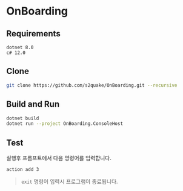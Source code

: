 # OnBoarding

## Requirements

```plain
dotnet 8.0
c# 12.0
```

## Clone

```sh
git clone https://github.com/s2quake/OnBoarding.git --recursive
```

## Build and Run

```sh
dotnet build
dotnet run --project OnBoarding.ConsoleHost
```

## Test

실행후 프롬프트에서 다음 명령어를 입력합니다.

```plain
action add 3
```

> ``exit`` 명령어 입력시 프로그램이 종료됩니다.